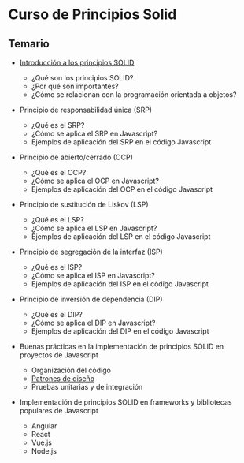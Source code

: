 # Curso de Principios Solid

## Temario

* [Introducción a los principios SOLID](./00-intro/)
  * ¿Qué son los principios SOLID?
  * ¿Por qué son importantes?
  * ¿Cómo se relacionan con la programación orientada a objetos?

* Principio de responsabilidad única (SRP)
  * ¿Qué es el SRP?
  * ¿Cómo se aplica el SRP en Javascript?
  * Ejemplos de aplicación del SRP en el código Javascript

* Principio de abierto/cerrado (OCP)
  * ¿Qué es el OCP?
  * ¿Cómo se aplica el OCP en Javascript?
  * Ejemplos de aplicación del OCP en el código Javascript

* Principio de sustitución de Liskov (LSP)
  * ¿Qué es el LSP?
  * ¿Cómo se aplica el LSP en Javascript?
  * Ejemplos de aplicación del LSP en el código Javascript

* Principio de segregación de la interfaz (ISP)
  * ¿Qué es el ISP?
  * ¿Cómo se aplica el ISP en Javascript?
  * Ejemplos de aplicación del ISP en el código Javascript

* Principio de inversión de dependencia (DIP)
  * ¿Qué es el DIP?
  * ¿Cómo se aplica el DIP en Javascript?
  * Ejemplos de aplicación del DIP en el código Javascript

* Buenas prácticas en la implementación de principios SOLID en proyectos de Javascript
  * Organización del código
  * [Patrones de diseño](https://github.com/holasoymalva/curso-patrones-de-disenio)
  * Pruebas unitarias y de integración

* Implementación de principios SOLID en frameworks y bibliotecas populares de Javascript
  * Angular
  * React
  * Vue.js
  * Node.js



